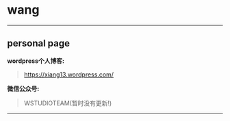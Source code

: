 # wang

***
## personal page
**wordpress个人博客:**
> https://xiang13.wordpress.com/ 

**微信公众号:**
> WSTUDIOTEAM(暂时没有更新!)
***
